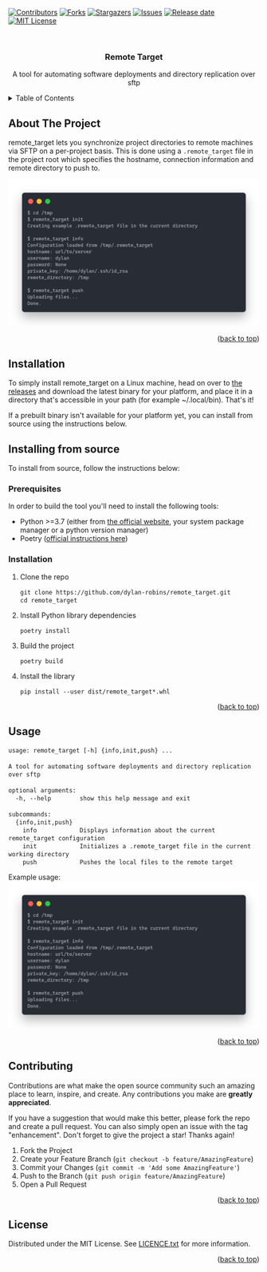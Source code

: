<div id="top"></div>
<!--
*** Thanks for checking out the Best-README-Template. If you have a suggestion
*** that would make this better, please fork the repo and create a pull request
*** or simply open an issue with the tag "enhancement".
*** Don't forget to give the project a star!
*** Thanks again! Now go create something AMAZING! :D
-->



<!-- PROJECT SHIELDS -->
<!--
*** I'm using markdown "reference style" links for readability.
*** Reference links are enclosed in brackets [ ] instead of parentheses ( ).
*** See the bottom of this document for the declaration of the reference variables
*** for contributors-url, forks-url, etc. This is an optional, concise syntax you may use.
*** https://www.markdownguide.org/basic-syntax/#reference-style-links
-->
[![Contributors][contributors-shield]][contributors-url]
[![Forks][forks-shield]][forks-url]
[![Stargazers][stars-shield]][stars-url]
[![Issues][issues-shield]][issues-url]
[![Release date][releases-shield]][releases-url]
[![MIT License][license-shield]][license-url]



<!-- PROJECT LOGO -->
<br />
<div align="center">

<h3 align="center">Remote Target</h3>

  <p align="center">
    A tool for automating software deployments and directory replication over sftp
  </p>
</div>



<!-- TABLE OF CONTENTS -->
<details>
  <summary>Table of Contents</summary>
  <ol>
    <li>
      <a href="#about-the-project">About The Project</a>
    </li>
    <li>
      <a href="#getting-started">Installation</a>
    </li>
    <li>
      <a href="#getting-started">Installing from source</a>
      <ul>
        <li><a href="#prerequisites">Prerequisites</a></li>
        <li><a href="#installation">Installation</a></li>
      </ul>
    </li>
    <li><a href="#usage">Usage</a></li>
    <li><a href="#contributing">Contributing</a></li>
    <li><a href="#license">License</a></li>
  </ol>
</details>



<!-- ABOUT THE PROJECT -->
## About The Project

remote_target lets you synchronize project directories to remote machines via SFTP on a per-project basis. This is done using a `.remote_target` file in the project root which specifies the hostname, connection information and remote directory to push to.

[![remote_target usage example][usage_example]](https://example.com)


<p align="right">(<a href="#top">back to top</a>)</p>

## Installation

To simply install remote_target on a Linux machine, head on over to [the releases][license-url] and download the latest binary for your platform, and place it in a directory that's accessible in your path (for example ~/.local/bin). That's it!

If a prebuilt binary isn't available for your platform yet, you can install from source using the instructions below.

<!-- INSTALLING FROM SOURCE -->
## Installing from source

To install from source, follow the instructions below:

### Prerequisites

In order to build the tool you'll need to install the following tools:
* Python >=3.7 (either from [the official website](https://www.python.org/), your system package manager or a python version manager)
* Poetry ([official instructions here](https://python-poetry.org/docs/master/#installing-with-the-official-installer))

### Installation

1. Clone the repo
   ```
   git clone https://github.com/dylan-robins/remote_target.git
   cd remote_target
   ```
2. Install Python library dependencies
   ```
   poetry install
   ```
3. Build the project
   ```
   poetry build
   ```
3. Install the library
   ```
   pip install --user dist/remote_target*.whl
   ```

<p align="right">(<a href="#top">back to top</a>)</p>



<!-- USAGE EXAMPLES -->
## Usage

```
usage: remote_target [-h] {info,init,push} ...

A tool for automating software deployments and directory replication over sftp

optional arguments:
  -h, --help        show this help message and exit

subcommands:
  {info,init,push}
    info            Displays information about the current remote_target configuration
    init            Initializes a .remote_target file in the current working directory
    push            Pushes the local files to the remote target
```

Example usage:  
[![remote_target usage example][usage_example]](https://example.com)


<p align="right">(<a href="#top">back to top</a>)</p>

<!-- CONTRIBUTING -->
## Contributing

Contributions are what make the open source community such an amazing place to learn, inspire, and create. Any contributions you make are **greatly appreciated**.

If you have a suggestion that would make this better, please fork the repo and create a pull request. You can also simply open an issue with the tag "enhancement".
Don't forget to give the project a star! Thanks again!

1. Fork the Project
2. Create your Feature Branch (`git checkout -b feature/AmazingFeature`)
3. Commit your Changes (`git commit -m 'Add some AmazingFeature'`)
4. Push to the Branch (`git push origin feature/AmazingFeature`)
5. Open a Pull Request

<p align="right">(<a href="#top">back to top</a>)</p>



<!-- LICENSE -->
## License

Distributed under the MIT License. See [LICENCE.txt][license-url] for more information.

<p align="right">(<a href="#top">back to top</a>)</p>



<!-- MARKDOWN LINKS & IMAGES -->
<!-- https://www.markdownguide.org/basic-syntax/#reference-style-links -->
[contributors-shield]: https://img.shields.io/github/contributors/dylan-robins/remote_target.svg?style=for-the-badge
[contributors-url]: https://github.com/dylan-robins/remote_target/graphs/contributors
[forks-shield]: https://img.shields.io/github/forks/dylan-robins/remote_target.svg?style=for-the-badge
[forks-url]: https://github.com/dylan-robins/remote_target/network/members
[stars-shield]: https://img.shields.io/github/stars/dylan-robins/remote_target.svg?style=for-the-badge
[stars-url]: https://github.com/dylan-robins/remote_target/stargazers
[issues-shield]: https://img.shields.io/github/issues/dylan-robins/remote_target.svg?style=for-the-badge
[issues-url]: https://github.com/dylan-robins/remote_target/issues
[license-shield]: https://img.shields.io/github/license/dylan-robins/remote_target.svg?style=for-the-badge
[releases-url]: https://github.com/dylan-robins/remote_target/releases
[releases-shield]: https://img.shields.io/github/release-date/dylan-robins/remote_target?style=for-the-badge
[license-url]: https://github.com/dylan-robins/remote_target/blob/master/LICENSE.txt
[usage_example]: img/usage_example.png
